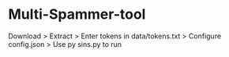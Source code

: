 # Multi-Spammer-tool
Download > 
Extract > 
Enter tokens in data/tokens.txt > 
Configure config.json > 
Use py sins.py to run
